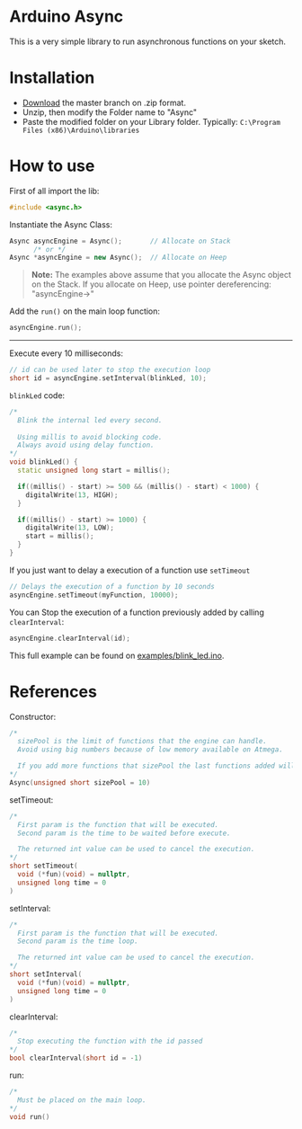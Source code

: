 # Arduino Async

This is a very simple library to run asynchronous functions on your sketch.


# Installation

* [Download](https://github.com/MatheusAlvesA/ArduinoAsync/archive/master.zip) the master branch on .zip format.
*  Unzip, then modify the Folder name to "Async"
* Paste the modified folder on your Library folder. Typically: `C:\Program Files (x86)\Arduino\libraries`

# How to use

First of all import the lib:
```c++
#include <async.h>
```
Instantiate the Async Class:
```c++
Async asyncEngine = Async();       // Allocate on Stack
      /* or */
Async *asyncEngine = new Async();  // Allocate on Heep
```
> **Note:** The examples above assume that you allocate the Async object on the Stack.
> If you allocate on Heep, use pointer dereferencing: "asyncEngine->"

Add the `run()` on the main loop function:
```c++
asyncEngine.run();
```
---

Execute every 10 milliseconds:
```c++
// id can be used later to stop the execution loop
short id = asyncEngine.setInterval(blinkLed, 10);
```
`blinkLed` code:
```c++
/*
  Blink the internal led every second.
	
  Using millis to avoid blocking code.
  Always avoid using delay function.
*/
void blinkLed() {
  static unsigned long start = millis();

  if((millis() - start) >= 500 && (millis() - start) < 1000) {
    digitalWrite(13, HIGH);
  }

  if((millis() - start) >= 1000) {
    digitalWrite(13, LOW);
    start = millis();
  }
}
```
If you just want to delay a execution of a function use `setTimeout`
```c++
// Delays the execution of a function by 10 seconds
asyncEngine.setTimeout(myFunction, 10000);
```
You can Stop the execution of a function previously added by calling `clearInterval`:
```c++
asyncEngine.clearInterval(id);
```

This full example can be found on [examples/blink_led.ino](https://github.com/MatheusAlvesA/ArduinoAsync/blob/master/examples/blink_led.ino "blink_led.ino").


# References

Constructor:
```c++
/*
  sizePool is the limit of functions that the engine can handle.
  Avoid using big numbers because of low memory available on Atmega.

  If you add more functions that sizePool the last functions added will be ignored.
*/
Async(unsigned short sizePool = 10)
```

setTimeout:
```c++
/*
  First param is the function that will be executed.
  Second param is the time to be waited before execute.

  The returned int value can be used to cancel the execution.
*/
short setTimeout(
  void (*fun)(void) = nullptr,
  unsigned long time = 0
)
```

setInterval:
```c++
/*
  First param is the function that will be executed.
  Second param is the time loop.

  The returned int value can be used to cancel the execution.
*/
short setInterval(
  void (*fun)(void) = nullptr,
  unsigned long time = 0
)
```

clearInterval:
```c++
/*
  Stop executing the function with the id passed
*/
bool clearInterval(short id = -1)
```

run:
```c++
/*
  Must be placed on the main loop.
*/
void run()
```
